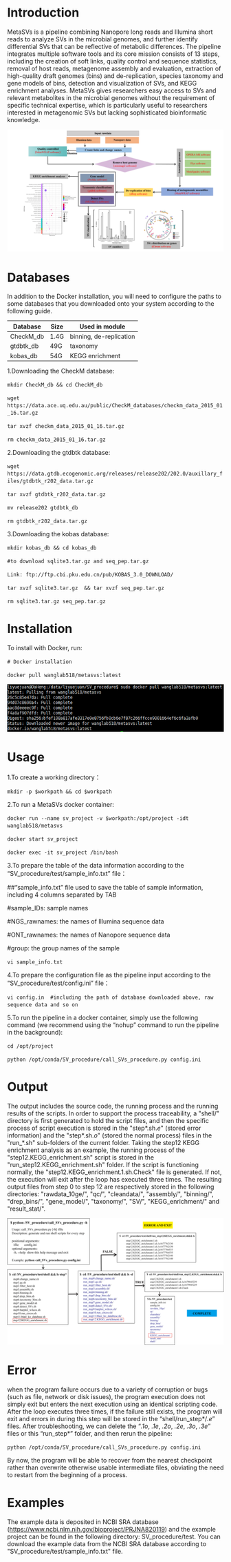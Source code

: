 # Introduction

MetaSVs is a pipeline combining Nanopore long reads and Illumina short reads to analyze SVs in the microbial genomes, and further identify differential SVs that can be reflective of metabolic differences. The pipeline integrates multiple software tools and its core mission consists of 13 steps, including the creation of soft links, quality control and sequence statistics, removal of host reads, metagenome assembly and evaluation, extraction of high-quality draft genomes (bins) and de-replication, species taxonomy and gene models of bins, detection and visualization of SVs, and KEGG enrichment analyses. MetaSVs gives researchers easy access to SVs and relevant metabolites in the microbial genomes without the requirement of specific technical expertise, which is particularly useful to researchers interested in metagenomic SVs but lacking sophisticated bioinformatic knowledge.

![image](https://github.com/Wlab518/SV_procedure/blob/main/fig/fig1.png)

# Databases

In addition to the Docker installation, you will need to configure the paths to some databases that you downloaded onto your system according to the following guide.

| Database | Size |	Used in module |
| -------- | ---- | -------------- |
| CheckM_db |	1.4G |	binning, de-replication |
| gtdbtk_db	| 49G	| taxonomy |
| kobas_db |	54G	| KEGG enrichment |

1.Downloading the CheckM database:

`mkdir CheckM_db && cd CheckM_db`

`wget https://data.ace.uq.edu.au/public/CheckM_databases/checkm_data_2015_01_16.tar.gz`

`tar xvzf checkm_data_2015_01_16.tar.gz`

`rm checkm_data_2015_01_16.tar.gz`

2.Downloading the gtdbtk database:

`wget https://data.gtdb.ecogenomic.org/releases/release202/202.0/auxillary_files/gtdbtk_r202_data.tar.gz`

`tar xvzf gtdbtk_r202_data.tar.gz` 

`mv release202 gtdbtk_db` 

`rm gtdbtk_r202_data.tar.gz`

3.Downloading the kobas database:

`mkdir kobas_db && cd kobas_db`

`#to download sqlite3.tar.gz and seq_pep.tar.gz`

`Link: ftp://ftp.cbi.pku.edu.cn/pub/KOBAS_3.0_DOWNLOAD/`

`tar xvzf sqlite3.tar.gz  && tar xvzf seq_pep.tar.gz`

`rm sqlite3.tar.gz seq_pep.tar.gz`


# Installation

To install with Docker, run:

`# Docker installation`

`docker pull wanglab518/metasvs:latest`

![image](https://github.com/Wlab518/SV_procedure/blob/main/fig/fig2.png)


# Usage

1.To create a working directory：

`mkdir -p $workpath && cd $workpath`

2.To run a MetaSVs docker container:

`docker run --name sv_project -v $workpath:/opt/project -idt wanglab518/metasvs`

`docker start sv_project`

`docker exec -it sv_project /bin/bash`

3.To prepare the table of the data information according to the “SV_procedure/test/sample_info.txt” file：

##“sample_info.txt” file used to save the table of sample information, including 4 columns separated by TAB

#sample_IDs: sample names

#NGS_rawnames: the names of Illumina sequence data

#ONT_rawnames: the names of Nanopore sequence data

#group: the group names of the sample

`vi sample_info.txt`

4.To prepare the configuration file as the pipeline input according to the “SV_procedure/test/config.ini” file：

`vi config.in  #including the path of database downloaded above, raw sequence data and so on`

5.To run the pipeline in a docker container, simply use the following command (we recommend using the “nohup” command to run the pipeline in the background):

`cd /opt/project`

`python /opt/conda/SV_procedure/call_SVs_procedure.py config.ini` 
 
# Output

The output includes the source code, the running process and the running results of the scripts. In order to support the process traceability, a "shell/" directory is first generated to hold the script files, and then the specific process of script execution is stored in the "step*.sh.*e*" (stored error information) and the "step*.sh.*o*" (stored the normal process) files in the "run_*.sh" sub-folders of the current folder. Taking the step12 KEGG enrichment analysis as an example, the running process of the "step12.KEGG_enrichment.sh" script is stored in the "run_step12.KEGG_enrichment.sh" folder. If the script is functioning normally, the "step12.KEGG_enrichment.1.sh.Check" file is generated. If not, the execution will exit after the loop has executed three times. The resulting output files from step 0 to step 12 are respectively stored in the following directories: "rawdata_10ge/", "qc/", "cleandata/", "assembly/", "binning/", "drep_bins/", "gene_model/", "taxonomy/", "SV/", "KEGG_enrichment/" and "result_stat/".

![image](https://github.com/Wlab518/SV_procedure/blob/main/fig/fig3.png)

# Error

when the program failure occurs due to a variety of corruption or bugs (such as file, network or disk issues), the program execution does not simply exit but enters the next execution using an identical scripting code. After the loop executes three times, if the failure still exists, the program will exit and errors in during this step will be stored in the “shell/run_step*/*.e*” files. After troubleshooting, we can delete the “*.1o*, *.1e*, *.2o*, *.2e*, *.3o*, *.3e*” files or this “run_step*” folder, and then rerun the pipeline:

`python /opt/conda/SV_procedure/call_SVs_procedure.py config.ini`

By now, the program will be able to recover from the nearest checkpoint rather than overwrite otherwise usable intermediate files, obviating the need to restart from the beginning of a process.

# Examples

The example data is deposited in NCBI SRA database (https://www.ncbi.nlm.nih.gov/bioproject/PRJNA820119) and the example project can be found in the following directory: SV_procedure/test. You can download the example data from the NCBI SRA database according to "SV_procedure/test/sample_info.txt" file. 
